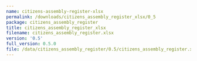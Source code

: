 ```yaml
---
name: citizens-assembly-register-xlsx
permalink: /downloads/citizens_assembly_register_xlsx/0_5
package: citizens_assembly_register
title: citizens_assembly_register_xlsx
filename: citizens_assembly_register.xlsx
version: '0.5'
full_version: 0.5.0
file: /data/citizens_assembly_register/0.5/citizens_assembly_register.xlsx
---
```

